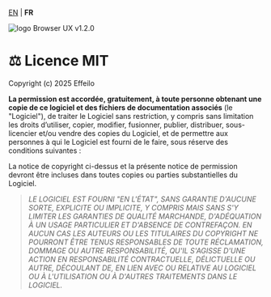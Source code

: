 [EN](../en/LICENSE.md) | **FR**

<div>
  <img src="https://browserux.com/assets/images/browser-ui-logo-150x150.png" alt="logo Browser UX v1.2.0"/>
</div>

# ⚖️ Licence MIT

Copyright (c) 2025 Effeilo

**La permission est accordée, gratuitement, à toute personne obtenant une copie de ce logiciel et des fichiers de documentation associés** (le "Logiciel"), de traiter le Logiciel sans restriction, y compris sans limitation les droits d’utiliser, copier, modifier, fusionner, publier, distribuer, sous-licencier et/ou vendre des copies du Logiciel, et de permettre aux personnes à qui le Logiciel est fourni de le faire, sous réserve des conditions suivantes :

La notice de copyright ci-dessus et la présente notice de permission devront être incluses dans toutes copies ou parties substantielles du Logiciel.

> *LE LOGICIEL EST FOURNI "EN L'ÉTAT", SANS GARANTIE D'AUCUNE SORTE, EXPLICITE OU IMPLICITE, Y COMPRIS MAIS SANS S'Y LIMITER LES GARANTIES DE QUALITÉ MARCHANDE, D'ADÉQUATION À UN USAGE PARTICULIER ET D'ABSENCE DE CONTREFAÇON. EN AUCUN CAS LES AUTEURS OU LES TITULAIRES DU COPYRIGHT NE POURRONT ÊTRE TENUS RESPONSABLES DE TOUTE RÉCLAMATION, DOMMAGE OU AUTRE RESPONSABILITÉ, QU'IL S'AGISSE D'UNE ACTION EN RESPONSABILITÉ CONTRACTUELLE, DÉLICTUELLE OU AUTRE, DÉCOULANT DE, EN LIEN AVEC OU RELATIVE AU LOGICIEL OU À L'UTILISATION OU À D'AUTRES TRAITEMENTS DANS LE LOGICIEL.*
